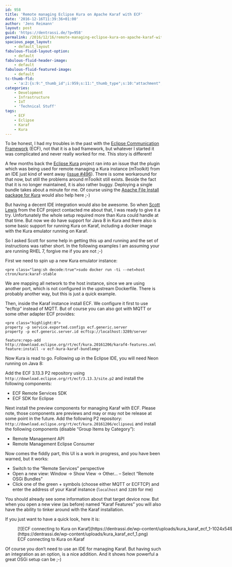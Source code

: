 ```yaml
---
id: 958
title: 'Remote managing Eclipse Kura on Apache Karaf with ECF'
date: '2016-12-16T11:39:36+01:00'
author: 'Jens Reimann'
layout: post
guid: 'https://dentrassi.de/?p=958'
permalink: /2016/12/16/remote-managing-eclipse-kura-on-apache-karaf-with-ecf/
spacious_page_layout:
    - default_layout
fabulous-fluid-layout-option:
    - default
fabulous-fluid-header-image:
    - default
fabulous-fluid-featured-image:
    - default
tc-thumb-fld:
    - 'a:2:{s:9:"_thumb_id";i:959;s:11:"_thumb_type";s:10:"attachment";}'
categories:
    - Development
    - Infrastructure
    - IoT
    - 'Technical Stuff'
tags:
    - ECF
    - Eclipse
    - Karaf
    - Kura
---
```


To be honest, I had my troubles in the past with the [Eclipse Communication Framework](https://eclipse.org/ecf/) (ECF), not that it is a bad framework, but whatever I started it was complicated and never really worked for me. This story is different!

A few months back the [Eclipse Kura](http://eclipse.org/kura) project ran into an issue that the plugin which was being used for remote managing a Kura instance (mToolkit) from an IDE just kind of went away ([issue #496](https://github.com/eclipse/kura/issues/496)). There is some workaround for that now, but still the problems around mToolkit still exists. Beside the fact that it is no longer maintained, it is also rather buggy. Deploying a single bundle takes about a minute for me. Of course using the [Apache File Install package for Kura](https://dentrassi.de/kura-addons/#apache-file-install) would also help here ;-)

But having a decent IDE integration would also be awesome. So when [Scott Lewis](http://www.composent.com/) from the ECF project contacted me about that, I was ready to give it a try. Unfortunately the whole setup required more than Kura could handle at that time. But now we do have support for Java 8 in Kura and there also is some basic support for running Kura on Karaf, including a docker image with the Kura emulator running on Karaf.

So I asked Scott for some help in getting this up and running and the set of instructions was rather short. In the following examples I am assuming your are running RHEL 7, forgive me if you are not ;-)

First we need to spin up a new Kura emulator instance:

```
<pre class="lang:sh decode:true">sudo docker run -ti --net=host ctron/kura:karaf-stable
```

We are mapping all network to the host instance, since we are using another port, which is not configured in the upstream Dockerfile. There is probably another way, but this is just a quick example.

Then, inside the Karaf instance install ECF. We configure it first to use “ecftcp” instead of MQTT. But of course you can also got with MQTT or some other adapter ECF provides:

```
<pre class="highlight:0">
property -p service.exported.configs ecf.generic.server
property -p ecf.generic.server.id ecftcp://localhost:3289/server

feature:repo-add http://download.eclipse.org/rt/ecf/kura.20161206/karaf4-features.xml
feature:install -v ecf-kura-karaf-bundlemgr
```

Now Kura is read to go. Following up in the Eclipse IDE, you will need Neon running on Java 8:

Add the ECF 3.13.3 P2 repository using `http://download.eclipse.org/rt/ecf/3.13.3/site.p2` and install the following components:

- ECF Remote Services SDK
- ECF SDK for Eclipse

Next install the preview components for managing Karaf with ECF. Please note, those components are previews and may or may not be release at some point in the future. Add the following P2 repository: `http://download.eclipse.org/rt/ecf/kura.20161206/eclipseui` and install the following components (disable <q>Group Items by Category</q>):

- Remote Management API
- Remote Management Eclipse Consumer

Now comes the fiddly part, this UI is a work in progress, and you have been warned, but it works:

- Switch to the <q>Remote Services</q> perspective
- Open a new view: Window -&gt; Show View -&gt; Other… – Select <q>Remote OSGi Bundles</q>
- Click one of the green + symbols (choose either MQTT or ECFTCP) and enter the address of your Karaf instance (`localhost` and `3289` for me)

You should already see some information about that target device now. But when you open a new view (as before) named <q>Karaf Features</q> you will also have the ability to tinker around with the Karaf installation.

If you just want to have a quick look, here it is:

<figure aria-describedby="caption-attachment-959" class="wp-caption aligncenter" id="attachment_959" style="width: 750px">[![ECF connecting to Kura on Karaf](https://dentrassi.de/wp-content/uploads/kura_karaf_ecf_1-1024x549.png)](https://dentrassi.de/wp-content/uploads/kura_karaf_ecf_1.png)<figcaption class="wp-caption-text" id="caption-attachment-959">ECF connecting to Kura on Karaf</figcaption></figure>Of course you don’t need to use an IDE for managing Karaf. But having such an integration as an option, is a nice addition. And it shows how powerful a great OSGi setup can be ;-)